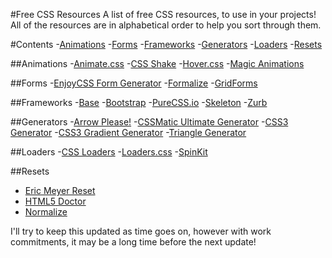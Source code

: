 #Free CSS Resources
A list of free CSS resources, to use in your projects! All of the resources are in alphabetical order to help you sort through them.

#Contents
-[Animations](#animations)
-[Forms](#forms)
-[Frameworks](#frameworks)
-[Generators](#generators)
-[Loaders](#loaders)
-[Resets](#resets)


##Animations
-[Animate.css](https://daneden.github.io/animate.css/)
-[CSS Shake](https://elrumordelaluz.github.io/csshake/)
-[Hover.css](http://ianlunn.github.io/Hover/)
-[Magic Animations](http://www.minimamente.com/example/magic_animations/)


##Forms
-[EnjoyCSS Form Generator](http://enjoycss.com/)
-[Formalize](http://formalize.me/)
-[GridForms](http://kumailht.com/gridforms/)


##Frameworks
-[Base](http://getbase.org/)
-[Bootstrap](http://getbootstrap.com/)
-[PureCSS.io](http://purecss.io/)
-[Skeleton](http://getskeleton.com/)
-[Zurb](http://foundation.zurb.com/)


##Generators
-[Arrow Please!](http://www.cssarrowplease.com/)
-[CSSMatic Ultimate Generator](http://www.cssmatic.com/)
-[CSS3 Generator](http://css3generator.com/)
-[CSS3 Gradient Generator](http://www.colorzilla.com/gradient-editor/)
-[Triangle Generator](http://apps.eky.hk/css-triangle-generator/)


##Loaders
-[CSS Loaders](http://projects.lukehaas.me/css-loaders/)
-[Loaders.css](https://connoratherton.com/loaders)
-[SpinKit](http://tobiasahlin.com/spinkit/)


##Resets
- [Eric Meyer Reset](http://meyerweb.com/eric/tools/css/reset/)
- [HTML5 Doctor](http://html5doctor.com/html-5-reset-stylesheet/)
- [Normalize](https://necolas.github.io/normalize.css/)



I'll try to keep this updated as time goes on, however with work commitments, it may be a long time before the next update!